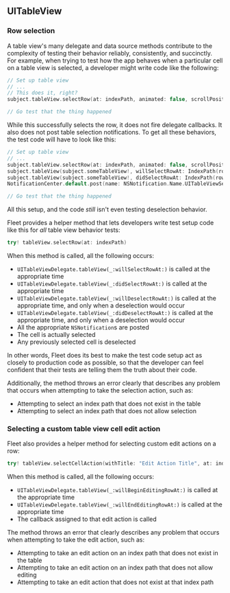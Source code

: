 ## UITableView

### Row selection
A table view's many delegate and data source methods contribute to the complexity of
testing their behavior reliably, consistently, and succinctly. For example, when trying
to test how the app behaves when a particular cell on a table view is selected, a
developer might write code like the following:

```swift
// Set up table view
// ...
// This does it, right?
subject.tableView.selectRow(at: indexPath, animated: false, scrollPosition: .none)

// Go test that the thing happened
```

While this successfully selects the row, it does not fire delegate callbacks. It also
does not post table selection notifications. To get all these behaviors, the test code
will have to look like this:

```swift
// Set up table view
// ...
subject.tableView.selectRow(at: indexPath, animated: false, scrollPosition: .none)
subject.tableView(subject.someTableView!, willSelectRowAt: IndexPath(row: 1, section: 0))
subject.tableView(subject.someTableView!, didSelectRowAt: IndexPath(row: 1, section: 0))
NotificationCenter.default.post(name: NSNotification.Name.UITableViewSelectionDidChange, object: nil)

// Go test that the thing happened
```

All this setup, and the code _still_ isn't even testing deselection behavior.

Fleet provides a helper method that lets developers write test setup code like this for _all_
table view behavior tests:
```swift
try! tableView.selectRow(at: indexPath)
```

When this method is called, all the following occurs:
- `UITableViewDelegate.tableView(_:willSelectRowAt:)` is called at the appropriate time
- `UITableViewDelegate.tableView(_:didSelectRowAt:)` is called at the appropriate time
- `UITableViewDelegate.tableView(_:willDeselectRowAt:)` is called at the appropriate time, and only when
a deselection would occur
- `UITableViewDelegate.tableView(_:didDeselectRowAt:)` is called at the appropriate time, and only when
a deselection would occur
- All the appropriate `NSNotification`s are posted
- The cell is actually selected
- Any previously selected cell is deselected

In other words, Fleet does its best to make the test code setup act as closely to production code
as possible, so that the developer can feel confident that their tests are telling them the truth
about their code.

Additionally, the method throws an error clearly that describes any problem that occurs
when attempting to take the selection action, such as:
- Attempting to select an index path that does not exist in the table
- Attempting to select an index path that does not allow selection

### Selecting a custom table view cell edit action
Fleet also provides a helper method for selecting custom edit actions on a row:
```swift
try! tableView.selectCellAction(withTitle: "Edit Action Title", at: indexPath)
```

When this method is called, all the following occurs:
- `UITableViewDelegate.tableView(_:willBeginEditingRowAt:)` is called at the appropriate time
- `UITableViewDelegate.tableView(_:willEndEditingRowAt:)` is called at the appropriate time
- The callback assigned to that edit action is called

The method throws an error that clearly describes any problem that occurs
when attempting to take the edit action, such as:
- Attempting to take an edit action on an index path that does not exist in the table
- Attempting to take an edit action on an index path that does not allow editing
- Attempting to take an edit action that does not exist at that index path
